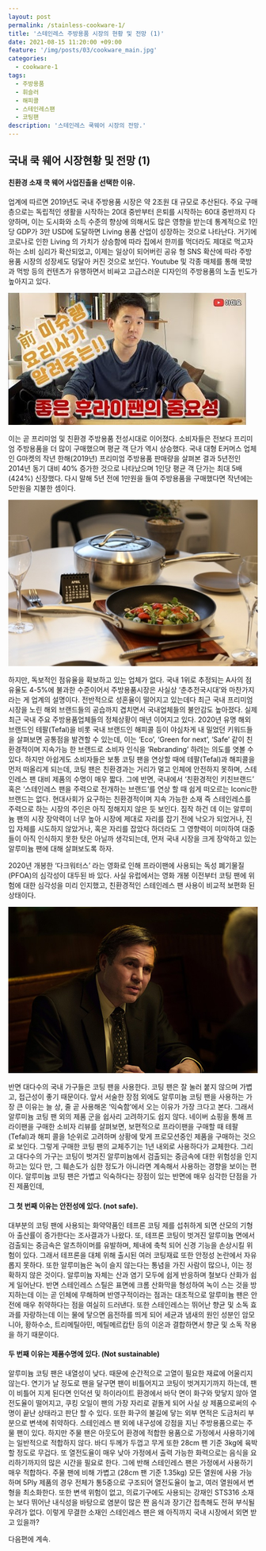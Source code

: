 ```yaml
---
layout: post
permalink: /stainless-cookware-1/
title: '스테인레스 주방용품 시장의 현황 및 전망 (1)'
date: 2021-08-15 11:20:00 +09:00
feature: '/img/posts/03/cookware_main.jpg'
categories:
  - cookware-1
tags:
  - 주방용품
  - 휘슬러
  - 해피콜
  - 스테인레스팬
  - 코팅팬
description: '스테인레스 쿡웨어 시장의 전망.'
---
```


## 국내 쿡 웨어 시장현황 및 전망 (1)
#### 친환경 소재 쿡 웨어 사업진출을 선택한 이유.

업계에 따르면 2019년도 국내 주방용품 시장은 약 2조원 대 규모로 추산된다.
주요 구매층으로는 독립적인 생활을 시작하는 20대 중반부터 은퇴를 시작하는 60대 중반까지 다양하며, 이는 도시화와 소득 수준의 향상에 의해서도 많은 영향을 받는데 통계적으로 1인당 GDP가 3만 USD에 도달하면 Living 용품 산업이 성장하는 것으로 나타난다.
거기에 코로나로 인한 Living 의 가치가 상승함에 따라 집에서 한끼를 먹더라도 제대로 먹고자 하는 소비 심리가 확산되었고, 이제는 일상이 되어버린 공유 형 SNS 확산에 따라 주방용품 시장의 성장세도 덩달아 커진 것으로 보인다. Youtube 및 각종 매체를 통해 쿡방과 먹방 등의 컨텐츠가 유행하면서 비싸고 고급스러운 디자인의 주방용품의 노출 빈도가 높아지고 있다.

![아미요](/img/posts/03/cookware_1.jpg)

이는 곧 프리미엄 및 친환경 주방용품 전성시대로 이어졌다. 소비자들은 전보다 프리미엄 주방용품을 더 많이 구매했으며 평균 객 단가 역시 상승했다. 국내 대형 E커머스 업체인 G마켓의 작년 한해(2019년) 프리미엄 주방용품 판매량을 살펴본 결과 5년전인 2014년 동기 대비 40% 증가한 것으로 나타났으며 1인당 평균 객 단가는 최대 5배(424%) 신장했다. 다시 말해 5년 전에 1만원을 들여 주방용품을 구매했다면 작년에는 5만원을 지불한 셈이다.

![비싼냄비](/img/posts/03/cookware_2.jpg)

하지만, 독보적인 점유율을 확보하고 있는 업체가 없다. 국내 1위로 추정되는 A사의 점유율도 4-5%에 불과한 수준이어서 주방용품시장은 사실상 ‘춘추전국시대’와 마찬가지라는 게 업계의 설명이다. 전반적으로 성혼율이 떨어지고 있는데다 최근 국내 프리미엄 시장을 노린 해외 브랜드들의 공습까지 겹치면서 국내업체들의 불안감도 높아졌다. 실제 최근 국내 주요 주방용품업체들의 정체상황이 매년 이어지고 있다.
2020년 유명 해외 브랜드인 테팔(Tefal)을 비롯 국내 브랜드인 해피콜 등이 야심차게 내 밀었던 키워드들을 살펴보면 공통점을 발견할 수 있는데, 이는 ‘Eco’, ‘Green for next’, ‘Safe’ 같이 친환경적이며 지속가능 한 브랜드로 소비자 인식을 ‘Rebranding’ 하려는 의도를 엿볼 수 있다. 하지만 아쉽게도 소비자들은 보통 코팅 팬을 연상할 때에 테팔(Tefal)과 해피콜을 먼저 떠올리게 되는데, 코팅 팬은 친환경과는 거리가 멀고 인체에 안전하지 못하며, 스테인레스 팬 대비 제품의 수명이 매우 짧다.
그에 반면, 국내에서 ‘친환경적인 키친브랜드’ 혹은 ‘스테인레스 팬을 주력으로 전개하는 브랜드’를 연상 할 때 쉽게 떠오르는 Iconic한 브랜드는 없다. 현대사회가 요구하는 친환경적이며 지속 가능한 소재 즉 스테인레스를 주력으로 하는 시장의 주인은 아직 정해지지 않은 듯 보인다.
짐작 하건 데 이는 알루미늄 팬의 시장 장악력이 너무 높아 시장에 제대로 자리를 잡기 전에 낙오가 되었거나, 진입 자체를 시도하지 않았거나, 혹은 자리를 잡았다 하더라도 그 영향력이 미미하여 대중들이 아직 인식하지 못한 탓은 아닐까 생각되는데, 먼저 국내 시장을 크게 장악하고 있는 알루미늄 팬에 대해 살펴보도록 하자.

2020년 개봉한 ‘다크워터스’ 라는 영화로 인해 프라이팬에 사용되는 독성 폐기물질(PFOA)의 심각성이 대두된 바 있다. 사실 유럽에서는 영화 개봉 이전부터 코팅 팬에 위험에 대한 심각성을 미리 인지했고, 친환경적인 스테인레스 팬 사용이 비교적 보편화 된 상태이다.

![다크워터스](/img/posts/03/cookware_3.jpg)

반면 대다수의 국내 가구들은 코팅 팬을 사용한다. 코팅 팬은 잘 눌러 붙지 않으며 가볍고, 접근성이 좋기 때문이다. 앞서 서술한 장점 외에도 알루미늄 코팅 팬을 사용하는 가장 큰 이유는 늘 상, 줄 곧 사용해온 ‘익숙함’에서 오는 이유가 가장 크다고 본다. 그래서 알루미늄 코팅 팬 외의 제품 군을 쉽사리 고려하기도 쉽지 않다. 네이버 쇼핑을 통해 프라이팬을 구매한 소비자 리뷰를 살펴보면, 보편적으로 프라이팬을 구매할 때 테팔(Tefal)과 해피 콜을 1순위로 고려하며 상황에 맞게 프로모션중인 제품을 구매하는 것으로 보인다. 그렇게 구매한 코팅 팬의 교체주기는 1년 내외로 사용하다가 교체한다. 그리고 대다수의 가구는 코팅이 벗겨진 알루미늄에서 검출되는 중금속에 대한 위험성을 인지하고는 있다 만, 그 훼손도가 심한 정도가 아니라면 계속해서 사용하는 경향을 보이는 편이다.
알루미늄 코팅 팬은 가볍고 익숙하다는 장점이 있는 반면에 매우 심각한 단점을 가진 제품인데,

#### 그 첫 번째 이유는 안전성에 있다. (not safe).
대부분의 코팅 팬에 사용되는 화약약품인 테프론 코팅 제를 섭취하게 되면 산모의 기형아 출산률이 증가한다는 조사결과가 나왔다. 또, 테프론 코팅이 벗겨진 알루미늄 면에서 검출되는 중금속은 알츠하이머를 유발하며, 체내에 축척 되어 신경 기능을 손상시킬 위험이 있다. 그래서 테프론을 대체 위해 출시된 여러 코팅재료 또한 안정성 논란에서 자유롭지 못하다. 또한 알루미늄은 녹이 슬지 않는다는 통념을 가진 사람이 많으나, 이는 정확하지 않은 것이다. 알루미늄 자체는 산과 염기 모두에 쉽게 반응하며 철보다 산화가 쉽게 일어난다.
반면 스테인레스 스틸은 표면에 크롬 산화막을 형성하여 녹이 스는 것을 방지하는데 이는 곧 인체에 무해하며 반영구적이라는 점과는 대조적으로 알루미늄 팬은 안전에 매우 취약하다는 점을 여실히 드러낸다. 또한 스테인레스는 뛰어난 향균 및 소독 효과를 자랑하는데 이는 물에 닿으면 음전하를 띄게 되어 세균과 냄새의 원인 성분인 암모니아, 황하수소, 트리메틸아민, 메틸메르캅탄 등의 이온과 결합하면서 향균 및 소독 작용을 하기 때문이다.

#### 두 번째 이유는 제품수명에 있다. (Not sustainable)
알루미늄 코팅 팬은 내열성이 낮다. 때문에 순간적으로 고열이 필요한 재료에 어울리지 않는다. 연기가 날 정도로 팬을 달구면 팬이 비틀어지고 코팅이 벗겨지기까지 하는데, 팬이 비틀어 지게 된다면 인덕션 및 하이라이트 환경에서 바닥 면이 화구와 맞닿지 않아 열전도율이 떨어지고, 쿠킹 오일이 팬의 가장 자리로 겉돌게 되어 사실 상 제품으로써의 수명이 끝난 상태라고 판단 할 수 있다. 또한 화구의 불길에 닿는 외부 면적은 도금처리 부분으로 변색에 취약하다.
스테인레스 팬 외에 내구성에 강점을 지닌 주방용품으로는 주물 팬이 있다. 하지만 주물 팬은 아웃도어 환경에 적합한 용품으로 가정에서 사용하기에는 일반적으로 적합하지 않다. 바디 두께가 두껍고 무게 또한 28cm 팬 기준 3kg에 육박할 정도로 무겁다. 또 열전도율이 매우 낮아 가정에서 출력 가능한 화력으로는 음식을 요리하기까지의 많은 시간을 필요로 한다.
그에 반해 스테인레스 팬은 가정에서 사용하기 매우 적합하다. 주물 팬에 비해 가볍고 (28cm 팬 기준 1.35kg) 모든 열원에 사용 가능하며 5Ply 제품의 경우 전체가 통5중으로 구조되어 열전도율이 높고, 여러 열원에서 변형을 최소화한다. 또한 변색 위험이 없고, 의료기구에도 사용되는 강재인 STS316 소재는 보다 뛰어난 내식성을 바탕으로 염분이 많은 짠 음식과 장기간 접촉해도 전혀 부식될 우려가 없다.
이렇게 무결한 소재인 스테인레스 팬은 왜 아직까지 국내 시장에서 외면 받고 있을까?

다음편에 계속.
